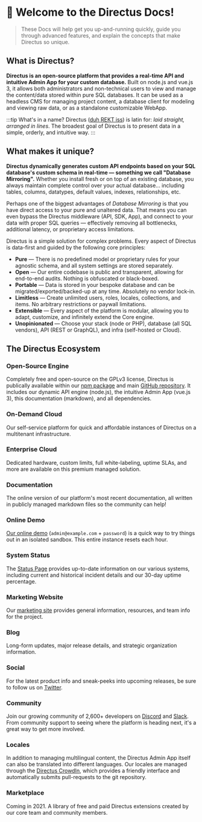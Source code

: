 # 🐰 Welcome to the Directus Docs!

> These Docs will help get you up-and-running quickly, guide you through advanced features, and explain the concepts that make Directus so unique.

## What is Directus?

**Directus is an open-source platform that provides a real-time API and intuitive Admin App for your custom database.** Built on node.js and vue.js 3, it allows both administrators and non-technical users to view and manage the content/data stored within pure SQL databases. It can be used as a headless CMS for managing project content, a database client for modeling and viewing raw data, or as a standalone customizable WebApp.

:::tip What's in a name?
Directus ([duh REKT iss](http://audio.pronouncekiwi.com/Salli/Directus)) is latin for: _laid straight, arranged in lines_. The broadest goal of Directus is to present data in a simple, orderly, and intuitive way.
:::

## What makes it unique?

**Directus dynamically generates custom API endpoints based on your SQL database's custom schema in real-time — something we call "Database Mirroring".** Whether you install fresh or on top of an existing database, you always maintain complete control over your actual database... including tables, columns, datatypes, default values, indexes, relationships, etc.

Perhaps one of the biggest advantages of _Database Mirroring_ is that you have direct access to your pure and unaltered data. That means you can even bypass the Directus middleware (API, SDK, App), and connect to your data with proper SQL queries — effectively removing all bottlenecks, additional latency, or proprietary access limitations.

Directus is a simple solution for complex problems. Every aspect of Directus is data-first and guided by the following core principles:

* **Pure** — There is no predefined model or proprietary rules for your agnostic schema, and all system settings are stored separately.
* **Open** — Our entire codebase is public and transparent, allowing for end-to-end audits. Nothing is obfuscated or black-boxed.
* **Portable** — Data is stored in your bespoke database and can be migrated/exported/backed-up at any time. Absolutely no vendor lock-in.
* **Limitless** — Create unlimited users, roles, locales, collections, and items. No arbitrary restrictions or paywall limitations.
* **Extensible** — Every aspect of the platform is modular, allowing you to adapt, customize, and infinitely extend the Core engine.
* **Unopinionated** — Choose your stack (node or PHP), database (all SQL vendors), API (REST or GraphQL), and infra (self-hosted or Cloud).

## The Directus Ecosystem

### Open-Source Engine

Completely free and open-source on the GPLv3 license, Directus is publically available within our [npm package](https://www.npmjs.com/package/directus) and main [GitHub repository](https://github.com/directus/directus). It includes our dynamic API engine (node.js), the intuitive Admin App (vue.js 3), this documentation (markdown), and all dependencies.

### On-Demand Cloud

Our self-service platform for quick and affordable instances of Directus on a multitenant infrastructure.

### Enterprise Cloud

Dedicated hardware, custom limits, full white-labeling, uptime SLAs, and more are available on this premium managed solution.

### Documentation

The online version of our platform's most recent documentation, all written in publicly managed markdown files so the community can help!

### Online Demo

[Our online demo](https://demo.directus.io) (`admin@example.com` + `password`) is a quick way to try things out in an isolated sandbox. This entire instance resets each hour.

### System Status

The [Status Page](https://status.directus.io) provides up-to-date information on our various systems, including current and historical incident details and our 30-day uptime percentage.

### Marketing Website

Our [marketing site](https://directus.io) provides general information, resources, and team info for the project.

### Blog

Long-form updates, major release details, and strategic organization information.

### Social

For the latest product info and sneak-peeks into upcoming releases, be sure to follow us on [Twitter](https://twitter.com/directus).

### Community

Join our growing community of 2,600+ developers on [Discord](https://discord.gg/directus) and [Slack](https://directus.chat). From community support to seeing where the platform is heading next, it's a great way to get more involved.

### Locales

In addition to managing multilingual content, the Directus Admin App itself can also be translated into different languages. Our locales are managed through the [Directus CrowdIn](https://locales.directus.io/), which provides a friendly interface and automatically submits pull-requests to the git repository.

### Marketplace

Coming in 2021. A library of free and paid Directus extensions created by our core team and community members.
